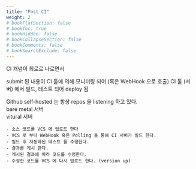 ```yaml
---
title: "Post CI"
weight: 2
# bookFlatSection: false
# bookToc: true
# bookHidden: false
# bookCollapseSection: false
# bookComments: false
# bookSearchExclude: false
---
```


CI 개념이 최로로 나로면서  

submit 된 내용이 CI 툴에 의해 모니터링 되어  (혹은 WebHook 으로 호출)
CI 툴 (서버) 에서 빌드, 테스트 되어 deploy 됨  

Github self-hosted 는 항상 repos 을 listening 하고 있다.  
    bare metal 서버  
    vitural 서버  

    - 소스 코드를 VCS 에 업로드 한다 
    - VCS 로 부터 WebHook 혹은 Polling 을 통해 CI 서버가 빌드 한다. 
    - 빌드 후 자동화된 테스트 를 수행한다. 
    - 결과를 게시 한다. 
    - 게시된 결과에 따라 코드를 수정한다.
    - 수정한 코드를 VCS 에 다시 업로드 한다. (version up)